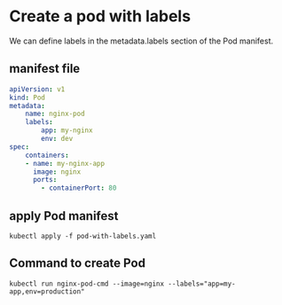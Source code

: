 # Create a pod with labels
We can define labels in the metadata.labels section of the Pod manifest.

## manifest file 
```yaml
apiVersion: v1
kind: Pod
metadata:
    name: nginx-pod
    labels:
        app: my-nginx
        env: dev
spec:
    containers:
    - name: my-nginx-app
      image: nginx
      ports:
        - containerPort: 80
```
## apply Pod manifest
```
kubectl apply -f pod-with-labels.yaml
```
## Command to create Pod
```
kubectl run nginx-pod-cmd --image=nginx --labels="app=my-app,env=production"
```
